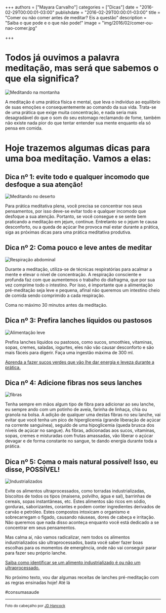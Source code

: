 +++
authors = ["Mayara Carvalho"]
categories = ["Dicas"]
date = "2016-02-29T00:00:01-03:00"
publishdate = "2016-02-29T00:00:01-03:00"
title = "Comer ou não comer antes de meditar? Eis a questão"
description = "Saiba o que pode e o que não pode!"
image = "img/2016/02/comer-ou-nao-comer.jpg"


+++

# Todos já ouvimos a palavra meditação, mas será que sabemos o que ela significa?
![Meditando na montanha](https://s3-sa-east-1.amazonaws.com/blog.autoconexao.org.br/img/2016/01/mulher_meditando_montanha.jpg)

A meditação é uma prática física e mental, que leva o indivíduo ao equilíbrio de suas emoções e consequentemente ao comando da sua vida. Trata-se de uma prática que exige muita concentração, e nada seria mais desagradável do que o som do seu estomago reclamando de fome, também não existe nada pior do que tentar entender sua mente enquanto ela só pensa em comida.

# Hoje trazemos algumas dicas para uma boa meditação. Vamos a elas:

## Dica nº 1: evite todo e qualquer incomodo que desfoque a sua atenção!

![Meditando no deserto](https://s3-sa-east-1.amazonaws.com/blog.autoconexao.org.br/img/2016/01/meditando-no-deserto.jpg)

Para prática meditativa plena, você precisa se concentrar nos seus pensamentos, por isso deve-se evitar todo e qualquer incomodo que desfoque a sua atenção. Portanto, se você consegue e se sente bem praticando a meditação em jejum, continue. Entretanto se o jejum te causa desconforto, ou a queda de açúcar lhe provoca mal estar durante a prática, siga as próximas dicas para uma prática meditativa produtiva.

## Dica nº 2: Coma pouco e leve antes de meditar

![Respiração abdominal](https://s3-sa-east-1.amazonaws.com/blog.autoconexao.org.br/img/2016/01/respiracao-abdominal.jpg)

Durante a meditação, utiliza-se de técnicas respiratórias para acalmar a mente e elevar o nível de concentração. A respiração consciente e profunda faz com que aumentemos o trabalho do diafragma, que por sua vez comprime todo o intestino. Por isso, é importante que a alimentação pré-meditação seja leve e pequena, afinal não queremos um intestino cheio de comida sendo comprimido a cada respiração.

Coma no máximo 30 minutos antes da meditação.


## Dica nº 3: Prefira lanches líquidos ou pastosos

![Alimentação leve](https://s3-sa-east-1.amazonaws.com/blog.autoconexao.org.br/img/2016/01/alimentacao-leve.jpg)


Prefira lanches líquidos ou pastosos, como sucos, smoothies, vitaminas, sopas, cremes, saladas, iogurtes, eles não vão causar desconforto e são mais fáceis para digerir. Faça uma ingestão máxima de 300 ml.

[Aprenda a fazer sucos verdes que vão lhe dar energia e leveza durante a prática.](http://blog.autoconexao.org.br/post/2015/09/suco-verde/)


## Dica  nº 4: Adicione fibras nos seus lanches

![fibras](https://s3-sa-east-1.amazonaws.com/blog.autoconexao.org.br/img/2016/01/fibras.jpg)

Tenha sempre em mãos algum tipo de fibra para adicionar ao seu lanche, eu sempre ando com um potinho de aveia,  farinha de linhaça, chia ou granola na bolsa. A adição de qualquer uma destas fibras no seu lanche, vai evitar que você tenha um pico de hiperglicemia (grande liberação de açúcar na corrente sanguínea), seguido de uma hipoglicemia (queda brusca dos níveis de açúcar no sangue). As fibras, adicionadas aos sucos, vitaminas, sopas, cremes e misturadas com frutas amassadas, vão liberar o açúcar devagar e de forma constante no sangue, te dando energia durante toda a prática.



## Dica nº 5: Coma o mais natural possível! Isso, eu disse, POSSÍVEL!
![Industrializados](https://s3-sa-east-1.amazonaws.com/blog.autoconexao.org.br/img/2016/01/industrializados.jpg)

Evite os alimentos ultraprocessados, como torradas industrializadas, biscoitos de todos os tipos (maisena, polvilho, água e sal), barrinhas de cereais, sopas instantâneas, etc. Estes alimentos são ricos em sódio, gorduras, saborizantes, corantes e podem conter ingredientes derivados de carvão e petróleo. Estes compostos intoxicam o organismo e sobrecarregam o fígado, causando náuseas, dores de cabeça e irritação. Não queremos que nada disso aconteça enquanto você está dedicado a se concentrar em seus pensamentos.

Mas calma aí, não vamos radicalizar, nem todos os alimentos industrializados são ultraprocessados, basta você saber fazer boas escolhas para os momentos de emergência, onde não vai conseguir parar para fazer seu próprio lanche.

[Saiba como identificar se um alimento industrializado é ou não um ultraprocessado.](http://blog.autoconexao.org.br/post/2015/10/alimentos-naturais-vs-industrializados-parte-2/)


No próximo texto, vou dar algumas receitas de lanches pré-meditação com as regras ensinadas hoje! Até lá

#consumasaude



---
<small>Foto do cabeçalho por [JD Hancock](https://www.flickr.com/photos/jdhancock/)</small>
